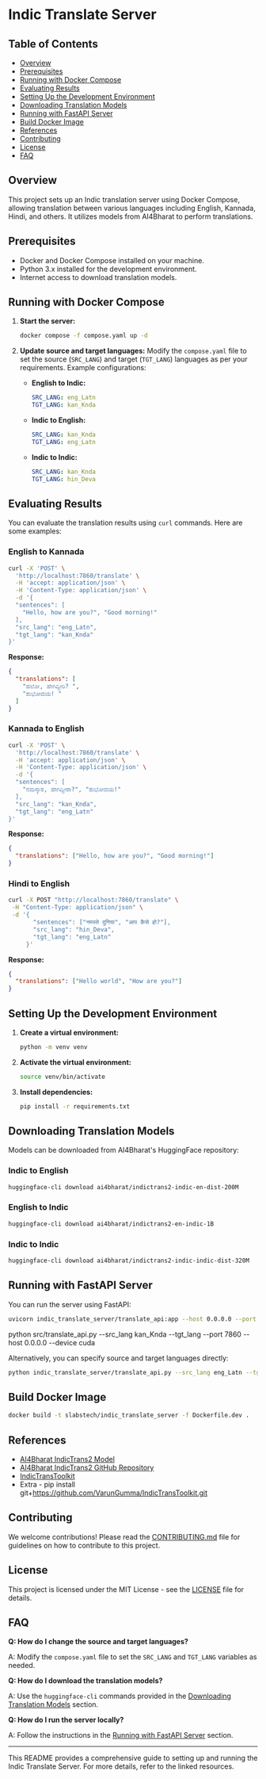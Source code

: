 # Indic Translate Server

## Table of Contents

- [Overview](#overview)
- [Prerequisites](#prerequisites)
- [Running with Docker Compose](#running-with-docker-compose)
- [Evaluating Results](#evaluating-results)
- [Setting Up the Development Environment](#setting-up-the-development-environment)
- [Downloading Translation Models](#downloading-translation-models)
- [Running with FastAPI Server](#running-with-fastapi-server)
- [Build Docker Image](#build-docker-image)
- [References](#references)
- [Contributing](#contributing)
- [License](#license)
- [FAQ](#faq)

## Overview

This project sets up an Indic translation server using Docker Compose, allowing translation between various languages including English, Kannada, Hindi, and others. It utilizes models from AI4Bharat to perform translations.

## Prerequisites

- Docker and Docker Compose installed on your machine.
- Python 3.x installed for the development environment.
- Internet access to download translation models.

## Running with Docker Compose

1. **Start the server:**
   ```bash
   docker compose -f compose.yaml up -d
   ```

2. **Update source and target languages:**
   Modify the `compose.yaml` file to set the source (`SRC_LANG`) and target (`TGT_LANG`) languages as per your requirements. Example configurations:
   - **English to Indic:**
     ```yaml
     SRC_LANG: eng_Latn
     TGT_LANG: kan_Knda
     ```
   - **Indic to English:**
     ```yaml
     SRC_LANG: kan_Knda
     TGT_LANG: eng_Latn
     ```
   - **Indic to Indic:**
     ```yaml
     SRC_LANG: kan_Knda
     TGT_LANG: hin_Deva
     ```

## Evaluating Results

You can evaluate the translation results using `curl` commands. Here are some examples:

### English to Kannada
```bash
curl -X 'POST' \
  'http://localhost:7860/translate' \
  -H 'accept: application/json' \
  -H 'Content-Type: application/json' \
  -d '{
  "sentences": [
    "Hello, how are you?", "Good morning!"
  ],
  "src_lang": "eng_Latn",
  "tgt_lang": "kan_Knda"
}'
```

**Response:**
```json
{
  "translations": [
    "ಹಲೋ, ಹೇಗಿದ್ದೀರಿ? ",
    "ಶುಭೋದಯ! "
  ]
}
```

### Kannada to English
```bash
curl -X 'POST' \
  'http://localhost:7860/translate' \
  -H 'accept: application/json' \
  -H 'Content-Type: application/json' \
  -d '{
  "sentences": [
    "ನಮಸ್ಕಾರ, ಹೇಗಿದ್ದೀರಾ?", "ಶುಭೋದಯ!"
  ],
  "src_lang": "kan_Knda",
  "tgt_lang": "eng_Latn"
}'
```

**Response:**
```json
{
  "translations": ["Hello, how are you?", "Good morning!"]
}
```

### Hindi to English
```bash
curl -X POST "http://localhost:7860/translate" \
 -H "Content-Type: application/json" \
 -d '{
       "sentences": ["नमस्ते दुनिया", "आप कैसे हो?"],
       "src_lang": "hin_Deva",
       "tgt_lang": "eng_Latn"
     }'
```

**Response:**
```json
{
  "translations": ["Hello world", "How are you?"]
}
```

## Setting Up the Development Environment

1. **Create a virtual environment:**
   ```bash
   python -m venv venv
   ```

2. **Activate the virtual environment:**
   ```bash
   source venv/bin/activate
   ```

3. **Install dependencies:**
   ```bash
   pip install -r requirements.txt
   ```

## Downloading Translation Models

Models can be downloaded from AI4Bharat's HuggingFace repository:

### Indic to English
```bash
huggingface-cli download ai4bharat/indictrans2-indic-en-dist-200M
```

### English to Indic
```bash
huggingface-cli download ai4bharat/indictrans2-en-indic-1B
```

### Indic to Indic
```bash
huggingface-cli download ai4bharat/indictrans2-indic-indic-dist-320M
```

## Running with FastAPI Server

You can run the server using FastAPI:

```bash
uvicorn indic_translate_server/translate_api:app --host 0.0.0.0 --port 7860 --src_lang eng_Latn --tgt_lang kan_Knda
```

python src/translate_api.py --src_lang kan_Knda --tgt_lang --port 7860 --host 0.0.0.0 --device cuda

Alternatively, you can specify source and target languages directly:
```bash
python indic_translate_server/translate_api.py --src_lang eng_Latn --tgt_lang kan_Knda
```

## Build Docker Image
```bash
docker build -t slabstech/indic_translate_server -f Dockerfile.dev .
```

## References

- [AI4Bharat IndicTrans2 Model](https://huggingface.co/ai4bharat/indictrans2-indic-en-dist-200M)
- [AI4Bharat IndicTrans2 GitHub Repository](https://github.com/AI4Bharat/IndicTrans2/tree/main/huggingface_interface)
- [IndicTransToolkit](https://github.com/VarunGumma/IndicTransToolkit.git)
- Extra - pip install git+https://github.com/VarunGumma/IndicTransToolkit.git

## Contributing

We welcome contributions! Please read the [CONTRIBUTING.md](CONTRIBUTING.md) file for guidelines on how to contribute to this project.

## License

This project is licensed under the MIT License - see the [LICENSE](LICENSE) file for details.

## FAQ

**Q: How do I change the source and target languages?**

A: Modify the `compose.yaml` file to set the `SRC_LANG` and `TGT_LANG` variables as needed.

**Q: How do I download the translation models?**

A: Use the `huggingface-cli` commands provided in the [Downloading Translation Models](#downloading-translation-models) section.

**Q: How do I run the server locally?**

A: Follow the instructions in the [Running with FastAPI Server](#running-with-fastapi-server) section.

---

This README provides a comprehensive guide to setting up and running the Indic Translate Server. For more details, refer to the linked resources.